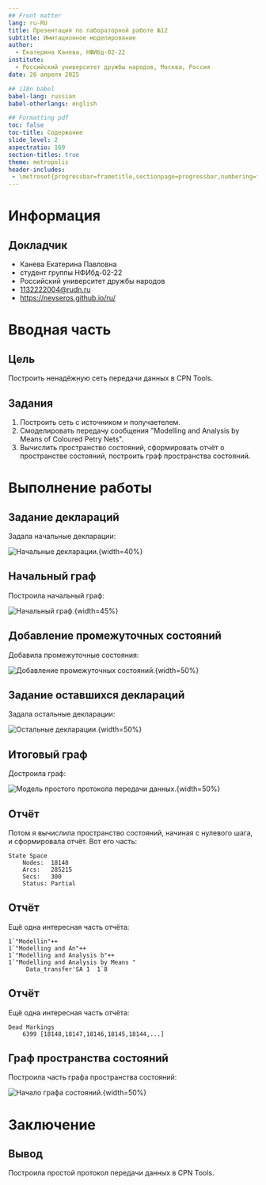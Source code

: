 ```yaml
---
## Front matter
lang: ru-RU
title: Презентация по лабораторной работе №12
subtitle: Имитационное моделирование
author:
  - Екатерина Канева, НФИбд-02-22
institute:
  - Российский университет дружбы народов, Москва, Россия
date: 26 апреля 2025

## i18n babel
babel-lang: russian
babel-otherlangs: english

## Formatting pdf
toc: false
toc-title: Содержание
slide_level: 2
aspectratio: 169
section-titles: true
theme: metropolis
header-includes:
 - \metroset{progressbar=frametitle,sectionpage=progressbar,numbering=fraction}
---
```


# Информация

## Докладчик

* Канева Екатерина Павловна
* студент группы НФИбд-02-22
* Российский университет дружбы народов
* [1132222004@rudn.ru](mailto:1132222004@rudn.ru)
* <https://nevseros.github.io/ru/>

# Вводная часть

## Цель

Построить ненадёжную сеть передачи данных в CPN Tools.

## Задания

1. Построить сеть с источником и получаетелем.
2. Смоделировать передачу сообщения "Modelling and Analysis by Means of Coloured Petry Nets".
3. Вычислить пространство состояний, сформировать отчёт о пространстве состояний, построить граф пространства состояний.

# Выполнение работы

## Задание деклараций

Задала начальные декларации:

![Начальные декларации.](image/1.png){width=40%}

## Начальный граф

Построила начальный граф:

![Начальный граф.](image/2.png){width=45%}

## Добавление промежуточных состояний

Добавила промежуточные состояния:

![Добавление промежуточных состояний.](image/3.png){width=50%}

## Задание оставшихся деклараций

Задала остальные декларации:

![Остальные декларации.](image/4.png){width=50%}

## Итоговый граф

Достроила граф:

![Модель простого протокола передачи данных.](image/5.png){width=50%}

## Отчёт

Потом я вычислила пространство состояний, начиная с нулевого шага, и сформировала отчёт. Вот его часть:

```
State Space
    Nodes:  18148
    Arcs:   285215
    Secs:   300
    Status: Partial
```

## Отчёт

Ещё одна интересная часть отчёта:

```
1`"Modellin"++
1`"Modelling and An"++
1`"Modelling and Analysis b"++
1`"Modelling and Analysis by Means "
     Data_transfer'SA 1  1`8
```

## Отчёт

Ещё одна интересная часть отчёта:

```
Dead Markings
    6399 [18148,18147,18146,18145,18144,...]
```

## Граф пространства состояний

Построила часть графа пространства состояний:

![Начало графа состояний.](image/6.png){width=50%}

# Заключение

## Вывод

Построила простой протокол передачи данных в CPN Tools.